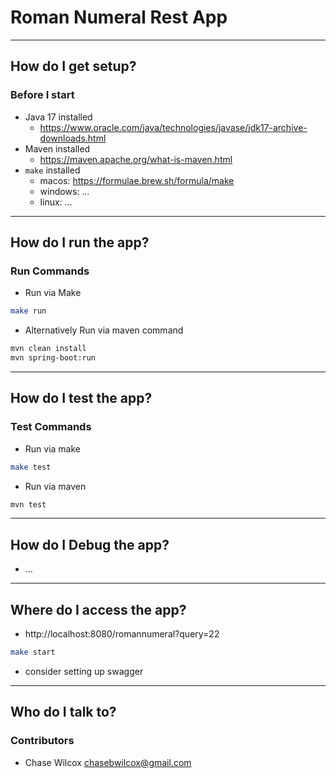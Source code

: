 
# Roman Numeral Rest App

---

## How do I get setup?

### Before I start
- Java 17 installed
  - <https://www.oracle.com/java/technologies/javase/jdk17-archive-downloads.html>
- Maven installed
  - <https://maven.apache.org/what-is-maven.html>
- `make` installed
  - macos: <https://formulae.brew.sh/formula/make>
  - windows: ...
  - linux: ...

---

## How do I run the app?

### Run Commands

- Run via Make
```bash
make run
```

- Alternatively Run via maven command
```bash
mvn clean install
mvn spring-boot:run
```

---

## How do I test the app?

### Test Commands

- Run via make
```bash
make test
```

- Run via maven
```bash
mvn test
```

---

## How do I Debug the app?
- ...

---

## Where do I access the app?
- http://localhost:8080/romannumeral?query=22

```bash
make start
```

- consider setting up swagger

---

## Who do I talk to?

### Contributors
- Chase Wilcox <chasebwilcox@gmail.com>
